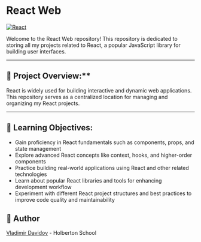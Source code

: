 # React Web

[![React](https://img.shields.io/badge/React-61DAFB?style=flat-square&logo=React&logoColor=white)](https://reactjs.org/)

Welcome to the React Web repository! This repository is dedicated to storing all my projects related to React, a popular JavaScript library for building user interfaces.

---

## 🧐 Project Overview:**

React is widely used for building interactive and dynamic web applications. This repository serves as a centralized location for managing and organizing my React projects.

---

## 📖 Learning Objectives:

- Gain proficiency in React fundamentals such as components, props, and state management
- Explore advanced React concepts like context, hooks, and higher-order components
- Practice building real-world applications using React and other related technologies
- Learn about popular React libraries and tools for enhancing development workflow
- Experiment with different React project structures and best practices to improve code quality and maintainability

##  🙇 Author

[Vladimir Davidov](https://github.com/v-dav) - Holberton School
